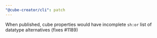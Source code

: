 ```yaml
---
"@cube-creator/cli": patch
---
```


When published, cube properties would have incomplete `sh:or` list of datatype alternatives (fixes #1189)
